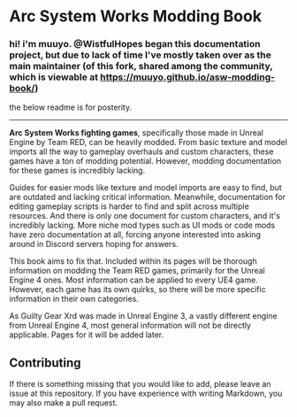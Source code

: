 # Arc System Works Modding Book

 ### hi! i'm muuyo. @WistfulHopes began this documentation project, but due to lack of time I've mostly taken over as the main maintainer (of this fork, shared among the community, which is viewable at https://muuyo.github.io/asw-modding-book/)
the below readme is for posterity.

<hr>

**Arc System Works fighting games**, specifically those made in Unreal Engine by Team RED, can be heavily modded. From basic texture and model imports all the way to gameplay overhauls and custom characters, these games have a ton of modding potential. However, modding documentation for these games is incredibly lacking. 

Guides for easier mods like texture and model imports are easy to find, but are outdated and lacking critical information. Meanwhile, documentation for editing gameplay scripts is harder to find and split across multiple resources. And there is only one document for custom characters, and it's incredibly lacking. More niche mod types such as UI mods or code mods have zero documentation at all, forcing anyone interested into asking around in Discord servers hoping for answers.

This book aims to fix that. Included within its pages will be thorough information on modding the Team RED games, primarily for the Unreal Engine 4 ones. Most information can be applied to every UE4 game. However, each game has its own quirks, so there will be more specific information in their own categories.

As Guilty Gear Xrd was made in Unreal Engine 3, a vastly different engine from Unreal Engine 4, most general information will not be directly applicable. Pages for it will be added later.

## Contributing

If there is something missing that you would like to add, please leave an issue at this repository. If you have experience with writing Markdown, you may also make a pull request.
